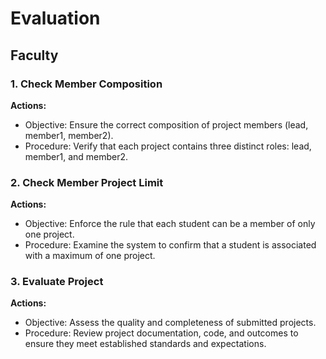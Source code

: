 # Evaluation

## Faculty

### 1. Check Member Composition
**Actions:**
- Objective: Ensure the correct composition of project members (lead, member1, member2).
- Procedure: Verify that each project contains three distinct roles: lead, member1, and member2.

### 2. Check Member Project Limit
**Actions:**
- Objective: Enforce the rule that each student can be a member of only one project.
- Procedure: Examine the system to confirm that a student is associated with a maximum of one project.

### 3. Evaluate Project
**Actions:**
- Objective: Assess the quality and completeness of submitted projects.
- Procedure: Review project documentation, code, and outcomes to ensure they meet established standards and expectations.

